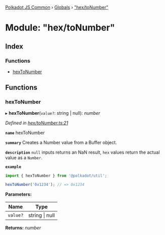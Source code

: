 [Polkadot JS Common](../README.md) › [Globals](../globals.md) › ["hex/toNumber"](_hex_tonumber_.md)

# Module: "hex/toNumber"

## Index

### Functions

* [hexToNumber](_hex_tonumber_.md#hextonumber)

## Functions

###  hexToNumber

▸ **hexToNumber**(`value?`: string | null): *number*

*Defined in [hex/toNumber.ts:21](https://github.com/polkadot-js/common/blob/ffc6b032/packages/util/src/hex/toNumber.ts#L21)*

**`name`** hexToNumber

**`summary`** Creates a Number value from a Buffer object.

**`description`** 
`null` inputs returns an NaN result, `hex` values return the actual value as a `Number`.

**`example`** 
<BR>

```javascript
import { hexToNumber } from '@polkadot/util';

hexToNumber('0x1234'); // => 0x1234
```

**Parameters:**

Name | Type |
------ | ------ |
`value?` | string &#124; null |

**Returns:** *number*
